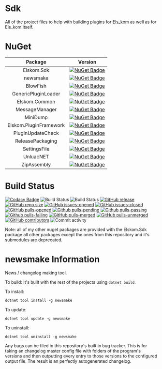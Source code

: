 # Sdk
All of the project files to help with building plugins for Els_kom as well as for Els_kom itself.

# NuGet


| Package | Version |
|:-------:|:-------:|
| Elskom.Sdk | [![NuGet Badge](https://buildstats.info/nuget/Elskom.Sdk?includePreReleases=true)](https://www.nuget.org/packages/Elskom.Sdk/) |
| newsmake | [![NuGet Badge](https://buildstats.info/nuget/newsmake?includePreReleases=true)](https://www.nuget.org/packages/newsmake/) |
| BlowFish | [![NuGet Badge](https://buildstats.info/nuget/BlowFish?includePreReleases=true)](https://www.nuget.org/packages/BlowFish/) |
| GenericPluginLoader | [![NuGet Badge](https://buildstats.info/nuget/GenericPluginLoader?includePreReleases=true)](https://www.nuget.org/packages/GenericPluginLoader/) |
| Elskom.Common | [![NuGet Badge](https://buildstats.info/nuget/Elskom.Common?includePreReleases=true)](https://www.nuget.org/packages/Elskom.Common/) |
| MessageManager | [![NuGet Badge](https://buildstats.info/nuget/MessageManager?includePreReleases=true)](https://www.nuget.org/packages/MessageManager/) |
| MiniDump | [![NuGet Badge](https://buildstats.info/nuget/MiniDump?includePreReleases=true)](https://www.nuget.org/packages/MiniDump/) |
| Elskom.PluginFramework | [![NuGet Badge](https://buildstats.info/nuget/Elskom.PluginFramework?includePreReleases=true)](https://www.nuget.org/packages/Elskom.PluginFramework/) |
| PluginUpdateCheck | [![NuGet Badge](https://buildstats.info/nuget/PluginUpdateCheck?includePreReleases=true)](https://www.nuget.org/packages/PluginUpdateCheck/) |
| ReleasePackaging | [![NuGet Badge](https://buildstats.info/nuget/ReleasePackaging?includePreReleases=true)](https://www.nuget.org/packages/ReleasePackaging/) |
| SettingsFile | [![NuGet Badge](https://buildstats.info/nuget/SettingsFile?includePreReleases=true)](https://www.nuget.org/packages/SettingsFile/) |
| UnluacNET | [![NuGet Badge](https://buildstats.info/nuget/UnluacNET?includePreReleases=true)](https://www.nuget.org/packages/UnluacNET/) |
| ZipAssembly | [![NuGet Badge](https://buildstats.info/nuget/ZipAssembly?includePreReleases=true)](https://www.nuget.org/packages/ZipAssembly/) |

# Build Status

[![Codacy Badge](https://api.codacy.com/project/badge/Grade/602ea77e56864263b58c05c7beaadf5f)](https://app.codacy.com/gh/Elskom/Sdk?utm_source=github.com&utm_medium=referral&utm_content=Elskom/Sdk&utm_campaign=Badge_Grade_Settings)
![Build Status](https://github.com/Elskom/Sdk/workflows/.NET%20Core%20%28build%29/badge.svg)
![Build Status](https://github.com/Elskom/Sdk/workflows/.NET%20Core%20%28build%20%26%20publish%20release%29/badge.svg)
[![GitHub release](https://img.shields.io/github/release/Elskom/Sdk.svg)](https://GitHub.com/Elskom/Sdk/releases/)
[![GitHub repo size](https://img.shields.io/github/repo-size/Elskom/Sdk)](https://github.com/Elskom/Sdk)
[![GitHub issues-opened](https://img.shields.io/github/issues/Elskom/Sdk.svg)](https://GitHub.com/Elskom/Sdk/issues?q=is%3Aissue+is%3Aopened)
[![GitHub issues-closed](https://img.shields.io/github/issues-closed/Elskom/Sdk.svg)](https://GitHub.com/Elskom/Sdk/issues?q=is%3Aissue+is%3Aclosed)
[![GitHub pulls-opened](https://img.shields.io/github/issues-pr/Elskom/Sdk.svg)](https://github.com/Elskom/Sdk/pulls?q=is%3Aopen+is%3Apr)
[![Github pulls-pending](https://img.shields.io/github/issues-search/Elskom/Sdk?label=pending%20pull%20requests&query=is%3Aopen+status%3Apending+is%3apr&color=lightgray)](https://github.com/Elskom/Sdk/pulls?q=is%3Aopen+status%3Apending+is%3Apr)
[![Github pulls-passing](https://img.shields.io/github/issues-search/Elskom/Sdk?label=passing%20pull%20requests&query=is%3Aopen+status%3Asuccess+is%3Apr&color=limegreen)](https://github.com/Elskom/Sdk/pulls?q=is%3Aopen+status%3Asuccess+is%3Apr)
[![Github pulls-failing](https://img.shields.io/github/issues-search/Elskom/Sdk?label=failing%20pull%20requests&query=is%3Aopen+status%3Afailure+is%3Apr&color=red)](https://github.com/Elskom/Sdk/pulls?q=is%3Aopen+status%3Afailure+is%3Apr)
[![GitHub pulls-merged](https://img.shields.io/github/issues-search/Elskom/Sdk?label=merged%20pull%20requests&query=is%3Apr%20is%3Aclosed%20is%3Amerged&color=darkviolet)](https://github.com/Elskom/Sdk/pulls?q=is%3Apr+is%3Aclosed+is%3Amerged)
[![GitHub pulls-unmerged](https://img.shields.io/github/issues-search/Elskom/Sdk?label=unmerged%20pull%20requests&query=is%3Apr%20is%3Aclosed%20is%3Aunmerged&color=red)](https://github.com/Elskom/Sdk/pulls?q=is%3Apr+is%3Aclosed+is%3Aunmerged)
[![GitHub contributors](https://img.shields.io/github/contributors/Elskom/Sdk.svg)](https://GitHub.com/Elskom/Sdk/graphs/contributors/)
![Commit activity](https://img.shields.io/github/commit-activity/y/Elskom/Sdk)

Note: all of my other nuget packages are provided with the Elskom.Sdk package all other packages except the ones from this repository and it's submodules are deprecated.

# newsmake Information

News / changelog making tool.

To build:
It's built with the rest of the projects using ``dotnet build``.

To install:

```ps
dotnet tool install -g newsmake
```

To update:

```ps
dotnet tool update -g newsmake
```

To uninstall:

```ps
dotnet tool uninstall -g newsmake
```

Any bugs can be filed in this repository's built in bug tracker.
This is for taking an changelog master config file with folders of the program's versions and then outputting every entry to those versions to the configured output file. The result is an perfectly autogenerated changelog.
